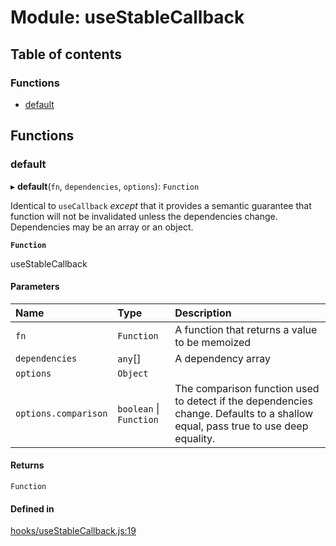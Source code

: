 # Module: useStableCallback

## Table of contents

### Functions

- [default](useStableCallback.md#default)

## Functions

### default

▸ **default**(`fn`, `dependencies`, `options`): `Function`

Identical to `useCallback` _except_ that it provides a semantic guarantee that
function will not be invalidated unless the dependencies change. Dependencies may
be an array or an object.

**`Function`**

useStableCallback

#### Parameters

| Name | Type | Description |
| :------ | :------ | :------ |
| `fn` | `Function` | A function that returns a value to be memoized |
| `dependencies` | `any`[] | A dependency array |
| `options` | `Object` |  |
| `options.comparison` | `boolean` \| `Function` | The comparison function used to detect if the dependencies change. Defaults to a shallow equal, pass true to use deep equality. |

#### Returns

`Function`

#### Defined in

[hooks/useStableCallback.js:19](https://github.com/Twipped/hooks/blob/86a2b07/hooks/useStableCallback.js#L19)
